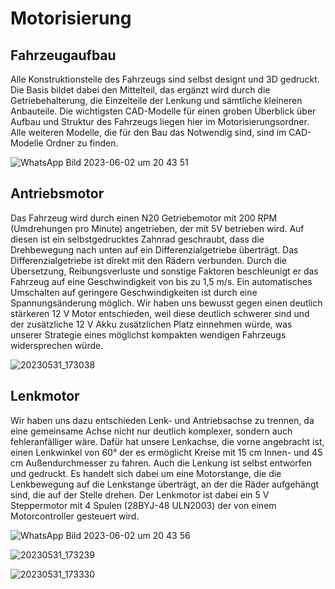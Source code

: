 # Motorisierung

## Fahrzeugaufbau

Alle Konstruktionsteile des Fahrzeugs sind selbst designt und 3D gedruckt. Die Basis bildet dabei den Mittelteil, das ergänzt wird durch die Getriebehalterung, die Einzelteile der Lenkung und sämtliche kleineren Anbauteile. Die wichtigsten CAD-Modelle für einen groben Überblick über Aufbau und Struktur des Fahrzeugs liegen hier im Motorisierungsordner. Alle weiteren Modelle, die für den Bau das Notwendig sind, sind im CAD-Modelle Ordner zu finden.

![WhatsApp Bild 2023-06-02 um 20 43 51](https://github.com/LukasWombacher/Artemis-Alpha/assets/109914834/365a3e83-a1d9-45f7-b352-c97477efa7b5)


## Antriebsmotor

Das Fahrzeug wird durch einen N20 Getriebemotor mit 200 RPM (Umdrehungen pro Minute) angetrieben, der mit 5V betrieben wird. Auf diesen ist ein selbstgedrucktes Zahnrad geschraubt, dass die Drehbewegung nach unten auf ein Differenzialgetriebe überträgt. Das Differenzialgetriebe ist direkt mit den Rädern verbunden. Durch die Übersetzung, Reibungsverluste und sonstige Faktoren beschleunigt er das Fahrzeug auf eine Geschwindigkeit von bis zu 1,5 m/s. Ein automatisches Umschalten auf geringere Geschwindigkeiten ist durch eine Spannungsänderung möglich. Wir haben uns bewusst gegen einen deutlich stärkeren 12 V Motor entschieden, weil diese deutlich schwerer sind und der zusätzliche 12 V Akku zusätzlichen Platz einnehmen würde, was unserer Strategie eines möglichst kompakten wendigen Fahrzeugs widersprechen würde.

![20230531_173038](https://github.com/LukasWombacher/Artemis-Alpha/assets/109914834/0ae8a8e7-ed3b-4b8c-852d-6cf404498b3c)


## Lenkmotor

Wir haben uns dazu entschieden Lenk- und Antriebsachse zu trennen, da eine gemeinsame Achse nicht nur deutlich komplexer, sondern auch fehleranfälliger wäre. Dafür hat unsere Lenkachse, die vorne angebracht ist, einen Lenkwinkel von 60° der es ermöglicht Kreise mit 15 cm Innen- und 45 cm Außendurchmesser zu fahren. Auch die Lenkung ist selbst entworfen und gedruckt. Es handelt sich dabei um eine Motorstange, die die Lenkbewegung auf die Lenkstange überträgt, an der die Räder aufgehängt sind, die auf der Stelle drehen. Der Lenkmotor ist dabei ein 5 V Steppermotor mit 4 Spulen (28BYJ-48 ULN2003) der von einem Motorcontroller gesteuert wird.

![WhatsApp Bild 2023-06-02 um 20 43 56](https://github.com/LukasWombacher/Artemis-Alpha/assets/109914834/88e18952-7e04-4fe5-9852-02b5ae2fb29f)

![20230531_173239](https://github.com/LukasWombacher/Artemis-Alpha/assets/109914834/c10c089d-09d8-48b9-9de9-54c4402eea0c)

![20230531_173330](https://github.com/LukasWombacher/Artemis-Alpha/assets/109914834/42acc687-df6e-475d-b9f8-5ea88ab64d01)

